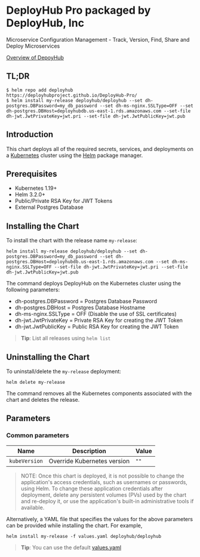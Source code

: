 
<!--- app-name: WordPress -->

# DeployHub Pro packaged by DeployHub, Inc

Microservice Configuration Management - Track, Version, Find, Share and Deploy Microservices

[Overview of DepoyHub](https://www.deployhuyb.com)

## TL;DR

```console
$ helm repo add deployhub https://deployhubproject.github.io/DeployHub-Pro/
$ helm install my-release deployhub/deployhub --set dh-postgres.DBPassword=my_db_password --set dh-ms-nginx.SSLType=OFF --set dh-postgres.DBHost=deployhubdb.us-east-1.rds.amazonaws.com --set-file dh-jwt.JwtPrivateKey=jwt.pri --set-file dh-jwt.JwtPublicKey=jwt.pub
```

## Introduction

This chart deploys all of the required secrets, services, and deployments on a [Kubernetes](https://kubernetes.io) cluster using the [Helm](https://helm.sh) package manager.

## Prerequisites

- Kubernetes 1.19+
- Helm 3.2.0+
- Public/Private RSA Key for JWT Tokens
- External Postgres Database

## Installing the Chart

To install the chart with the release name `my-release`:

```console
helm install my-release deployhub/deployhub --set dh-postgres.DBPassword=my_db_password --set dh-postgres.DBHost=deployhubdb.us-east-1.rds.amazonaws.com --set dh-ms-nginx.SSLType=OFF --set-file dh-jwt.JwtPrivateKey=jwt.pri --set-file dh-jwt.JwtPublicKey=jwt.pub
```

The command deploys DeployHub on the Kubernetes cluster using the following parameters:
- dh-postgres.DBPassword = Postgres Database Password
- dh-postgres.DBHost = Postgres Database Hostname
- dh-ms-nginx.SSLType = OFF (Disable the use of SSL certificates)
- dh-jwt.JwtPrivateKey = Private RSA Key for creating the JWT Token
- dh-jwt.JwtPublicKey = Public RSA Key for creating the JWT Token

> **Tip**: List all releases using `helm list`

## Uninstalling the Chart

To uninstall/delete the `my-release` deployment:

```console
helm delete my-release
```

The command removes all the Kubernetes components associated with the chart and deletes the release.

## Parameters

### Common parameters

| Name                     | Description                                                                                  | Value           |
| ------------------------ | -------------------------------------------------------------------------------------------- | --------------- |
| `kubeVersion`            | Override Kubernetes version                                                                  | `""`            |


> NOTE: Once this chart is deployed, it is not possible to change the application's access credentials, such as usernames or passwords, using Helm. To change these application credentials after deployment, delete any persistent volumes (PVs) used by the chart and re-deploy it, or use the application's built-in administrative tools if available.

Alternatively, a YAML file that specifies the values for the above parameters can be provided while installing the chart. For example,

```console
helm install my-release -f values.yaml deployhub/deployhub
```

> **Tip**: You can use the default [values.yaml](values.yaml)
